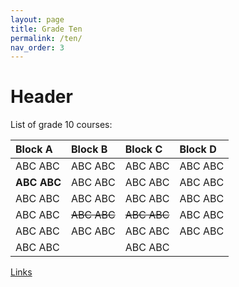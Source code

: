 ```yaml
---
layout: page
title: Grade Ten
permalink: /ten/
nav_order: 3
---
```


# Header

List of grade 10 courses:


| Block A      | Block B      | Block C      | Block D      |
|:-------------|:-------------|:-------------|:-------------|
| ABC ABC      | ABC ABC      | ABC ABC      | ABC ABC      |
| **ABC ABC**  | ABC ABC      | ABC ABC      | ABC ABC      |
| ABC ABC      | ABC ABC      | ABC ABC      | ABC ABC      |
| ABC ABC      | ~~ABC ABC~~  | ~~ABC ABC~~  | ABC ABC      |
| ABC ABC      | ABC ABC      | ABC ABC      | ABC ABC      |
| ABC ABC      |              | ABC ABC      |              |

[Links](https://google.ca/)
